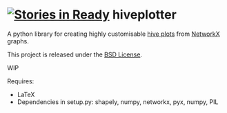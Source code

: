 [![Stories in Ready](https://badge.waffle.io/clbarnes/hiveplotter.png?label=ready&title=Ready)](https://waffle.io/clbarnes/hiveplotter)
hiveplotter
===========

A python library for creating highly customisable [hive plots](http://www.hiveplot.net/) from [NetworkX](https://networkx.github.io/) graphs.

This project is released under the [BSD License](https://raw.githubusercontent.com/clbarnes/hiveplotter/master/LICENSE).

WIP

Requires:
 - LaTeX
 - Dependencies in setup.py: shapely, numpy, networkx, pyx, numpy, PIL

